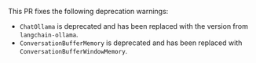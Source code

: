 This PR fixes the following deprecation warnings:

- `ChatOllama` is deprecated and has been replaced with the version from `langchain-ollama`.
- `ConversationBufferMemory` is deprecated and has been replaced with `ConversationBufferWindowMemory`.